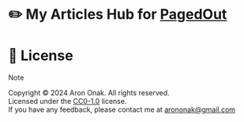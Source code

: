 # ✏️ My Articles Hub for [PagedOut](https://pagedout.institute)

# 📝 License

> [!NOTE]
> Copyright © 2024 Aron Onak. All rights reserved.<br>
> Licensed under the [CC0-1.0](LICENSE) license.<br>
> If you have any feedback, please contact me at arononak@gmail.com
